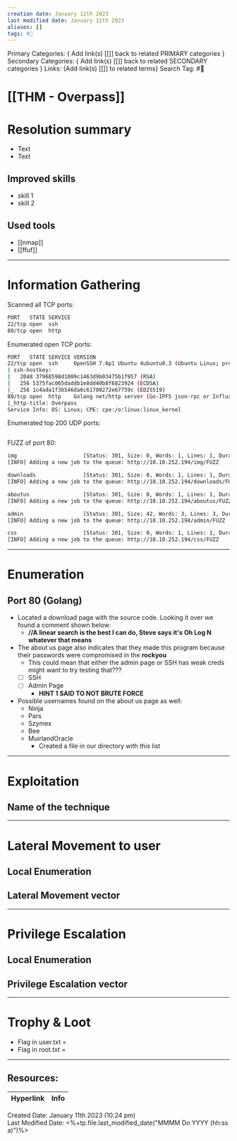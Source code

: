 ```yaml
---
creation date: January 11th 2023
last modified date: January 11th 2023
aliases: []
tags: #🎌
---
```


Primary Categories: { Add link(s) [[]] back to related PRIMARY categories }
Secondary Categories:  { Add link(s) [[]] back to related SECONDARY categories }
Links: {Add link(s) [[]] to related terms}
Search Tag: #🎌  

# [[THM - Overpass]]  


# Resolution summary
- Text
- Text

## Improved skills
- skill 1
- skill 2

## Used tools
- [[nmap]]
- [[ffuf]]

---

# Information Gathering
Scanned all TCP ports:
```bash
PORT   STATE SERVICE
22/tcp open  ssh
80/tcp open  http
```

Enumerated open TCP ports:
```bash
PORT   STATE SERVICE VERSION
22/tcp open  ssh     OpenSSH 7.6p1 Ubuntu 4ubuntu0.3 (Ubuntu Linux; protocol 2.0)
| ssh-hostkey: 
|   2048 37968598d1009c1463d9b03475b1f957 (RSA)
|   256 5375fac065daddb1e8dd40b8f6823924 (ECDSA)
|_  256 1c4ada1f36546da6c61700272e67759c (ED25519)
80/tcp open  http    Golang net/http server (Go-IPFS json-rpc or InfluxDB API)
|_http-title: Overpass
Service Info: OS: Linux; CPE: cpe:/o:linux:linux_kernel
```

Enumerated top 200 UDP ports:
```bash

```

FUZZ of port 80:
```bash
img                     [Status: 301, Size: 0, Words: 1, Lines: 1, Duration: 202ms]
[INFO] Adding a new job to the queue: http://10.10.252.194/img/FUZZ

downloads               [Status: 301, Size: 0, Words: 1, Lines: 1, Duration: 194ms]
[INFO] Adding a new job to the queue: http://10.10.252.194/downloads/FUZZ

aboutus                 [Status: 301, Size: 0, Words: 1, Lines: 1, Duration: 193ms]
[INFO] Adding a new job to the queue: http://10.10.252.194/aboutus/FUZZ

admin                   [Status: 301, Size: 42, Words: 3, Lines: 3, Duration: 188ms]
[INFO] Adding a new job to the queue: http://10.10.252.194/admin/FUZZ

css                     [Status: 301, Size: 0, Words: 1, Lines: 1, Duration: 195ms]
[INFO] Adding a new job to the queue: http://10.10.252.194/css/FUZZ

```

---

# Enumeration
## Port 80 (Golang)
- Located a download page with the source code. Looking it over we found a comment shown below:
	- **//A linear search is the best I can do, Steve says it's Oh Log N whatever that means**
- The about us page also indicates that they made this program because their passwords were compromised in the **rockyou**
	- This could mean that either the admin page or SSH has weak creds might want to try testing that???
	- [ ] SSH
	- [ ] Admin Page
		- **HINT 1 SAID TO NOT BRUTE FORCE**
- Possible usernames found on the about us page as well:
	- Ninja
	- Pars
	- Szymex
	- Bee
	- MuirlandOracle
		- Created a file in our directory with this list


---

# Exploitation
## Name of the technique


---

# Lateral Movement to user
## Local Enumeration


## Lateral Movement vector


---

# Privilege Escalation
## Local Enumeration


## Privilege Escalation vector


---

# Trophy & Loot
- Flag in user.txt = 
- Flag in root.txt = 

___

## Resources:

| Hyperlink | Info |
| --------- | ---- |


Created Date: January 11th 2023 (10:24 pm)  
Last Modified Date: <%+tp.file.last_modified_date("MMMM Do YYYY (hh:ss a)")%>
